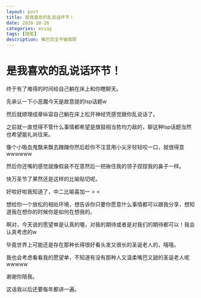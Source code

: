 ```yaml
---
layout: post
title: 是我喜欢的乱说话环节！
date: 2020-10-26
categories: essay
tags: [随笔]
description: 嘴巴完全不输我耶
---
```




# 是我喜欢的乱说话环节！

终于有了难得的时间给自己躺在床上和你瞎聊天。

先承认一下小恶魔今天是故意提的lsp话题w

然后就顺理成章纵容自己躺在床上松开神经凭感觉跟你乱说话了。

之前就一直觉得不管什么事情都希望是旗鼓相当势均力敌的，聊这种lsp话题当然也希望能礼尚往来。

像个小吸血鬼飘来飘去蹭蹭你然后趁你不注意用小尖牙轻轻咬一口，就很得意wwwwww

然后你还嘴的感觉就像假装不在意然后一把揪住我的领子捏捏我的鼻子一样。

快万圣节了果然还是这样的比喻贴切呢。

好啦好啦我知道了，中二比喻喜加一  > <

想给你一个放松的相处环境，想告诉你只要你愿意什么事情都可以跟我分享，想知道我在想你的时候你是如何在想我的。

啊对，今天说的愿望单是认真的喔，对我的期待或者是对我们的期待都可以！我会认真考虑的w

毕竟世界上可能还是存在那种长得很好看头发又很长的圣诞老人的，嘻嘻。

我也会考虑看看我的愿望单，不知道有没有那种人又温柔嘴巴又甜的圣诞老人呢wwwww

谢谢你陪我。

这话我以后还要每年都讲一遍。